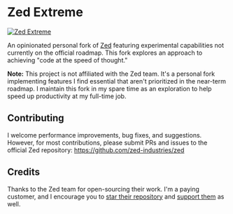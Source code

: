 # Zed Extreme

[![Zed Extreme](https://img.shields.io/endpoint?url=https://raw.githubusercontent.com/cs50victor/zed-extreme/refs/heads/vic/extreme/assets/badge/v0-extreme.json)](https://github.com/cs50victor/zed-extreme)

An opinionated personal fork of [Zed](https://github.com/zed-industries/zed) featuring experimental capabilities not currently on the official roadmap. This fork explores an  approach to achieving "code at the speed of thought."

**Note:** This project is not affiliated with the Zed team. It's a personal fork implementing features I find essential that aren't prioritized in the near-term roadmap. I maintain this fork in my spare time as an exploration to help speed up productivity at my full-time job.

## Contributing

I welcome performance improvements, bug fixes, and suggestions. However, for most contributions, please submit PRs and issues to the official Zed repository: https://github.com/zed-industries/zed

## Credits

Thanks to the Zed team for open-sourcing their work. I'm a paying customer, and I encourage you to [star their repository](https://github.com/zed-industries/zed) and [support them](https://zed.dev) as well.